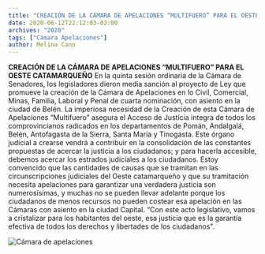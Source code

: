 ```yaml
---
title: "CREACIÓN DE LA CÁMARA DE APELACIONES “MULTIFUERO” PARA EL OESTE CATAMARQUEÑO"
date: 2020-06-12T22:12:03-03:00
archives: "2020"
tags: ["Cámara Apelaciones"]
author: Melina Cano
---
```

**CREACIÓN DE LA CÁMARA DE APELACIONES “MULTIFUERO” PARA EL OESTE CATAMARQUEÑO**
En la quinta sesión ordinaria de la Cámara de Senadores, los legisladores dieron media sanción al proyecto de Ley que promueve la creación de la Cámara de Apelaciones en lo Civil, Comercial, Minas, Familia, Laboral y Penal de cuarta nominación, con asiento en la ciudad de Belén.
La imperiosa necesidad de la Creación de esta Cámara de Apelaciones “Multifuero” asegura el Acceso de Justicia integra de todos los comprovincianos radicados en los departamentos de Pomán, Andalgalá, Belén, Antofagasta de la Sierra, Santa María y Tinogasta. 
Este órgano judicial a crearse vendrá a contribuir en la consolidación de las constantes propuestas de acercar la justicia a los ciudadanos; y para hacerla accesible, debemos acercar los estrados judiciales a los ciudadanos.
Estoy convencido que las cantidades de causas que se tramitan en las circunscripciones judiciales del Oeste catamarqueño y que su tramitación necesita apelaciones para garantizar una verdadera justicia son numerosísimas, y muchas no se pueden llevar adelante porque los ciudadanos de menos recursos no pueden costear esa apelación en las Cámaras con asiento en la ciudad Capital.
“Con este acto legislativo, vamos a cristalizar para los habitantes del oeste, esa justicia que es la garantía efectiva de todos los derechos y libertades de los ciudadanos".

![Cámara de apelaciones](/img/Sesionando3.jpg)